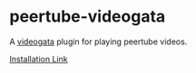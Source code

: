 # peertube-videogata

A [videogata](https://github.com/InfoGata/videogata) plugin for playing peertube videos.

[Installation Link](https://cdn.jsdelivr.net/gh/InfoGata/peertube-videogata@latest/manifest.json)
